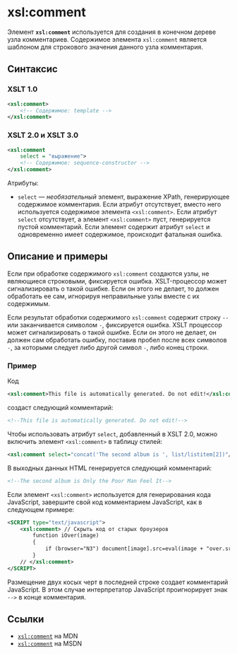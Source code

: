 # xsl:comment

Элемент **`xsl:comment`** используется для создания в конечном дереве узла комментариев. Содержимое элемента `xsl:comment` является шаблоном для строкового значения данного узла комментария.

## Синтаксис

### XSLT 1.0

```xml
<xsl:comment>
    <!-- Содержимое: template -->
</xsl:comment>
```

### XSLT 2.0 и XSLT 3.0

```xml
<xsl:comment
    select = "выражение">
    <!-- Содержимое: sequence-constructor -->
</xsl:comment>
```

Атрибуты:

- `select` — _необязательный_ элемент, выражение XPath, генерирующее содержимое комментария. Если атрибут отсутствует, вместо него используется содержимое элемента `<xsl:comment>`. Если атрибут `select` отсутствует, а элемент `<xsl:comment>` пуст, генерируется пустой комментарий. Если элемент содержит атрибут `select` и одновременно имеет содержимое, происходит фатальная ошибка.

## Описание и примеры

Если при обработке содержимого `xsl:comment` создаются узлы, не являющиеся строковыми, фиксируется ошибка. XSLT-процессор может сигнализировать о такой ошибке. Если он этого не делает, то должен обработать ее сам, игнорируя неправильные узлы вместе с их содержимым.

Если результат обработки содержимого `xsl:comment` содержит строку `--` или заканчивается символом `-`, фиксируется ошибка. XSLT процессор может сигнализировать о такой ошибке. Если он этого не делает, он должен сам обработать ошибку, поставив пробел после всех символов `-`, за которыми следует либо другой символ `-`, либо конец строки.

### Пример

Код

```xml
<xsl:comment>This file is automatically generated. Do not edit!</xsl:comment>
```

создаст следующий комментарий:

```xml
<!--This file is automatically generated. Do not edit!-->
```

Чтобы использовать атрибут `select`, добавленный в XSLT 2.0, можно включить элемент `<xsl:comment>` в таблицу стилей:

```xml
<xsl:comment select="concat('The second album is ', list/listitem[2])"/>
```

В выходных данных HTML генерируется следующий комментарий:

```xml
<!--The second album is Only the Poor Man Feel It-->
```

Если элемент `<xsl:comment>` используется для генерирования кода JavaScript, завершите свой код комментарием JavaScript, как в следующем примере:

```xml
<SCRIPT type="text/javascript">
    <xsl:comment> // Скрыть код от старых броузеров
        function iOver(image)
        {
            if (browser="N3") document[image].src=eval(image + "over.src");
        }
    // </xsl:comment>
</SCRIPT>
```

Размещение двух косых черт в последней строке создает комментарий JavaScript. В этом случае интерпретатор JavaScript проигнорирует знак `-->` в конце комментария.

## Ссылки

- [`xsl:comment`](https://developer.mozilla.org/en/XSLT/comment) на MDN
- [`xsl:comment`](https://msdn.microsoft.com/en-us/library/ms256145.aspx) на MSDN
